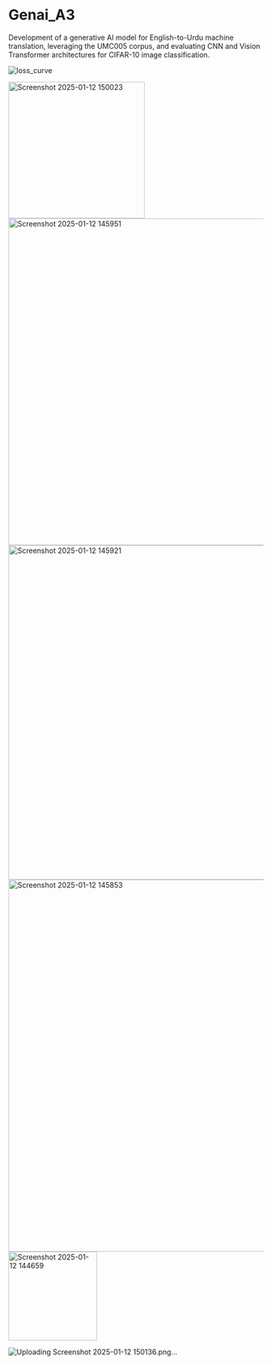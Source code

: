 # Genai_A3
Development of a generative AI model for English-to-Urdu machine translation, leveraging the UMC005 corpus, and evaluating CNN and Vision Transformer architectures for CIFAR-10 image classification.

![loss_curve](https://github.com/user-attachments/assets/a0c0863a-2611-4931-989f-1da0ba9416b4)

<img width="269" alt="Screenshot 2025-01-12 150023" src="https://github.com/user-attachments/assets/03278bc4-2bba-406d-a4be-9d52fd7cea24" />

<img width="644" alt="Screenshot 2025-01-12 145951" src="https://github.com/user-attachments/assets/ab3addfb-bac5-4186-ac0c-36dee42d52f9" />

<img width="659" alt="Screenshot 2025-01-12 145921" src="https://github.com/user-attachments/assets/1a81928a-e124-4213-ac00-499a887ebc8b" />

<img width="733" alt="Screenshot 2025-01-12 145853" src="https://github.com/user-attachments/assets/d196822c-2adf-41d5-9c6c-308ffa0600b6" />

<img width="175" alt="Screenshot 2025-01-12 144659" src="https://github.com/user-attachments/assets/67cc943b-741b-4f31-988f-50a1e0600d4d" />

![Uploading Screenshot 2025-01-12 150136.png…]()

